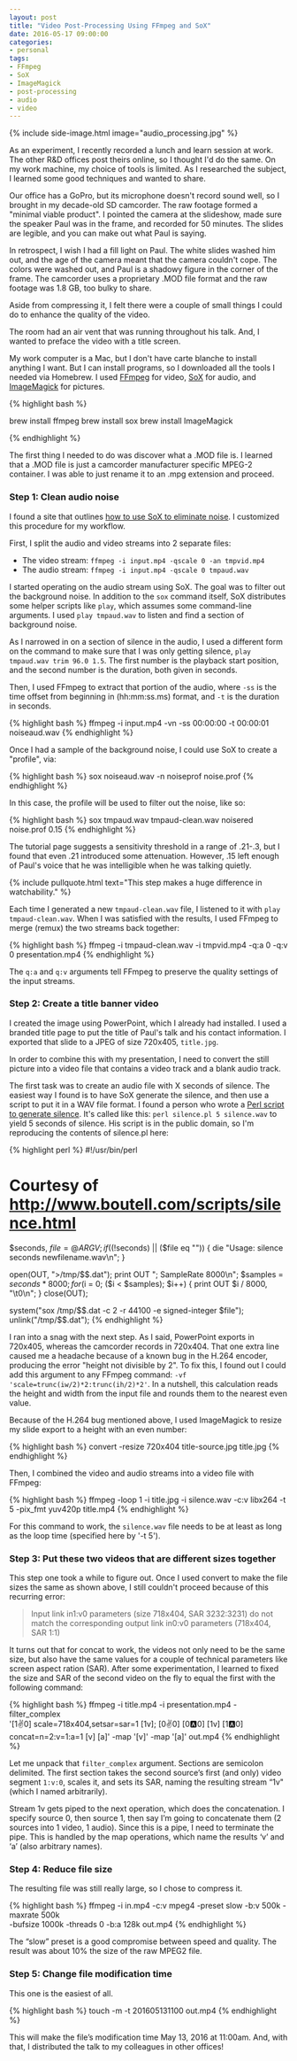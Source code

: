 ```yaml
---
layout: post
title: "Video Post-Processing Using FFmpeg and SoX"
date: 2016-05-17 09:00:00
categories:
- personal
tags:
- FFmpeg
- SoX
- ImageMagick
- post-processing
- audio
- video
---
```


{% include side-image.html image="audio_processing.jpg" %}

As an experiment, I recently recorded a lunch and learn session at work. The
other R&D offices post theirs online, so I thought I'd do the same. On my work
machine, my choice of tools is limited. As I researched the subject, I learned
some good techniques and wanted to share.

Our office has a GoPro, but its microphone doesn't record sound well, so I
brought in my decade-old SD camcorder. The raw footage formed a "minimal viable
product". I pointed the camera at the slideshow, made sure the speaker Paul was
in the frame, and recorded for 50 minutes. The slides are legible, and you can
make out what Paul is saying.

In retrospect, I wish I had a fill light on Paul. The white slides washed him
out, and the age of the camera meant that the camera couldn't cope. The colors
were washed out, and Paul is a shadowy figure in the corner of the frame. The
camcorder uses a proprietary .MOD file format and the raw footage was 1.8 GB,
too bulky to share.

Aside from compressing it, I felt there were a couple of small things I could do
to enhance the quality of the video.

<!--more-->

The room had an air vent that was running
throughout his talk. And, I wanted to preface the video with a title screen.

My work computer is a Mac, but I don't have carte blanche to install anything I
want. But I can install programs, so I downloaded all the tools I needed via
Homebrew. I used [FFmpeg](https://ffmpeg.org) for video,
[SoX](http://sox.sourceforge.net) for audio,
and [ImageMagick](http://www.imagemagick.org) for pictures.

{% highlight bash %}

brew install ffmpeg
brew install sox
brew install ImageMagick

{% endhighlight %}

The first thing I needed to do was discover what a .MOD file is. I learned that
a .MOD file is just a camcorder manufacturer specific MPEG-2 container. I was
able to just rename it to an .mpg extension and proceed.

### Step 1: Clean audio noise

I found a site that outlines [how to use SoX to eliminate noise]( http://www.zoharbabin.com/how-to-do-noise-reduction-using-ffmpeg-and-sox/). I
customized this procedure for my workflow.

First, I split the audio and video streams into 2 separate files:

* The video stream: `ffmpeg -i input.mp4 -qscale 0 -an tmpvid.mp4`
* The audio stream: `ffmpeg -i input.mp4 -qscale 0 tmpaud.wav`

I started operating on the audio stream using SoX. The goal was to filter out
the background noise. In addition to the `sox` command itself, SoX distributes
some helper scripts like `play`, which assumes some command-line arguments. I
used `play tmpaud.wav` to listen and find a section of background noise.

As I narrowed in on a section of silence in the audio, I used a different form
on the command to make sure that I was only getting silence, `play tmpaud.wav
trim 96.0 1.5`. The first number is the playback start position, and the second
number is the duration, both given in seconds.

Then, I used FFmpeg to extract that portion of the audio, where `-ss` is the
time offset from beginning in (hh:mm:ss.ms) format, and `-t` is the duration in
seconds.

{% highlight bash %}
ffmpeg -i input.mp4 -vn -ss 00:00:00 -t 00:00:01 noiseaud.wav
{% endhighlight %}

Once I had a sample of the background noise, I could use SoX to create a
"profile", via:

{% highlight bash %}
sox noiseaud.wav -n noiseprof noise.prof
{% endhighlight %}

In this case, the profile will be used to filter out the noise, like so:

{% highlight bash %}
sox tmpaud.wav tmpaud-clean.wav noisered noise.prof 0.15
{% endhighlight %}

The tutorial page suggests a sensitivity threshold in a range of .21-.3, but I
found that even .21 introduced some attenuation. However, .15 left enough of
Paul's voice that he was intelligible when he was talking quietly.

{% include pullquote.html
text="This step makes a huge difference in watchability." %}

Each time I generated a new `tmpaud-clean.wav` file, I listened to it with
`play tmpaud-clean.wav`. When I was satisfied with the results, I used FFmpeg
to merge (remux) the two streams back together:

{% highlight bash %}
ffmpeg -i tmpaud-clean.wav -i tmpvid.mp4 -q:a 0 -q:v 0 presentation.mp4
{% endhighlight %}

The `q:a` and `q:v` arguments tell FFmpeg to preserve the quality settings of
the input streams.

### Step 2: Create a title banner video

I created the image using PowerPoint, which I already had installed. I used a
branded title page to put the title of Paul's talk and his contact information.
I exported that slide to a JPEG of size 720x405, `title.jpg`.

In order to combine this with my presentation, I need to convert the still
picture into a video file that contains a video track and a blank audio track.

The first task was to create an audio file with X seconds of silence. The
easiest way I found is to have SoX generate the silence, and then use a script
to put it in a WAV file format. I found a person who wrote a [Perl script to
generate silence](http://www.boutell.com/scripts/silence.html). It's called like
this: `perl silence.pl 5 silence.wav` to yield 5 seconds of silence. His script
is in the public domain, so I'm reproducing the contents of silence.pl here:

{% highlight perl %}
#!/usr/bin/perl
# Courtesy of http://www.boutell.com/scripts/silence.html

$seconds, $file = @ARGV;
if ((!$seconds) || ($file eq "")) {
  die "Usage: silence seconds newfilename.wav\n";
}

open(OUT, ">/tmp/$$.dat");
print OUT "; SampleRate 8000\n";
$samples = $seconds * 8000;
for ($i = 0; ($i < $samples); $i++) {
  print OUT $i / 8000, "\t0\n";
}
close(OUT);

system("sox /tmp/$$.dat -c 2 -r 44100 -e signed-integer $file");
unlink("/tmp/$$.dat");
{% endhighlight %}

I ran into a snag with the next step. As I said, PowerPoint exports in 720x405,
whereas the camcorder records in 720x404. That one extra line caused me a
headache because of a known bug in the H.264 encoder, producing the error
"height not divisible by 2". To fix this, I found out I could add this argument
to any FFmpeg command: `-vf 'scale=trunc(iw/2)*2:trunc(ih/2)*2'`. In a nutshell,
this calculation reads the height and width from the input file and rounds them
to the nearest even value.

Because of the H.264 bug mentioned above, I used ImageMagick to resize my slide
export to a height with an even number:

{% highlight bash %}
convert -resize 720x404 title-source.jpg title.jpg
{% endhighlight %}

Then, I combined the video and audio streams into a video file with FFmpeg:

{% highlight bash %}
ffmpeg -loop 1 -i title.jpg -i silence.wav -c:v libx264 -t 5 -pix_fmt yuv420p title.mp4
{% endhighlight  %}

For this command to work, the `silence.wav` file needs to be at least as long as
the loop time (specified here by '-t 5').

### Step 3: Put these two videos that are different sizes together

This step one took a while to figure out. Once I used convert to make the file
sizes the same as shown above, I still couldn't proceed because of this
recurring error:

> Input link in1:v0 parameters (size 718x404, SAR 3232:3231) do not match the
corresponding output link in0:v0 parameters (718x404, SAR 1:1)

It turns out that for concat to work, the videos not only need to be the same
size, but also have the same values for a couple of technical parameters like
screen aspect ration (SAR). After some experimentation, I learned to fixed the
size and SAR of the second video on the fly to equal the first with the
following command:

{% highlight bash %}
ffmpeg -i title.mp4 -i presentation.mp4 -filter_complex \
'[1:v:0] scale=718x404,setsar=sar=1 [1v]; [0:v:0] [0:a:0] [1v] [1:a:0] \
concat=n=2:v=1:a=1 [v] [a]' -map '[v]' -map '[a]' out.mp4
{% endhighlight %}

Let me unpack that `filter_complex` argument. Sections are semicolon delimited.
The first section takes the second source’s first (and only) video segment
`1:v:0`, scales it, and sets its SAR, naming the resulting stream “1v"
(which I named arbitrarily).

Stream 1v gets piped to the next operation, which does the concatenation. I
specify source 0, then source 1, then say I’m going to concatenate them (2
sources into 1 video, 1 audio). Since this is a pipe, I need to terminate the
pipe. This is handled by the map operations, which name the results ‘v’ and ‘a’
(also arbitrary names).

### Step 4: Reduce file size

The resulting file was still really large, so I chose to compress it.

{% highlight bash %}
ffmpeg -i in.mp4 -c:v mpeg4 -preset slow -b:v 500k -maxrate 500k \
-bufsize 1000k -threads 0 -b:a 128k out.mp4
{% endhighlight %}

The “slow” preset is a good compromise between speed and quality. The result was
about 10% the size of the raw MPEG2 file.

### Step 5: Change file modification time

This one is the easiest of all.

{% highlight bash %}
touch -m -t 201605131100 out.mp4
{% endhighlight %}

This will make the file’s modification time May 13, 2016 at 11:00am. And, with
that, I distributed the talk to my colleagues in other offices!
